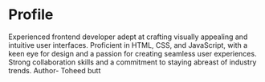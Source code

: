 # Profile
Experienced frontend developer adept at crafting visually appealing and intuitive user interfaces. Proficient in HTML, CSS, and JavaScript, with a keen eye for design and a passion for creating seamless user experiences. Strong collaboration skills and a commitment to staying abreast of industry trends.
Author- Toheed butt
